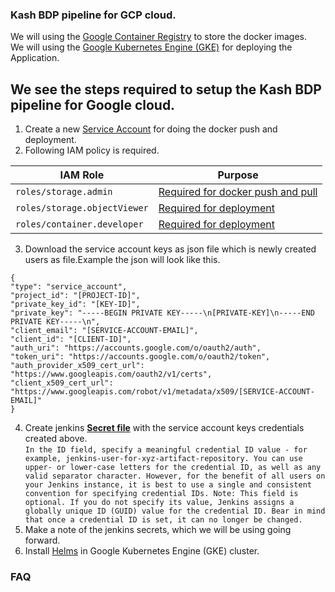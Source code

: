 ### Kash BDP pipeline for GCP cloud.

We will using the [Google Container Registry](https://cloud.google.com/container-registry/) to store the docker images.  
We will using the [Google Kubernetes Engine (GKE)](https://cloud.google.com/kubernetes-engine/) for deploying the Application.  


## We see the steps required to setup the Kash BDP pipeline for Google cloud.

1. Create a new [Service Account](https://cloud.google.com/iam/docs/service-accounts) for doing the docker push and deployment.
2. Following IAM policy is required.  

| IAM Role                                | Purpose                             |
| ---------------------------------       | ------------------------------------ |
| `roles/storage.admin`   | [Required for docker push and pull](https://cloud.google.com/container-registry/docs/access-control) |
| `roles/storage.objectViewer`                   | [Required for deployment](https://cloud.google.com/kubernetes-engine/docs/how-to/iam) |
| `roles/container.developer`                      | [Required for deployment](https://cloud.google.com/kubernetes-engine/docs/how-to/iam) |

3. Download the service account keys as json file which is newly created users as file.Example the json will look like this.
```
{
"type": "service_account",
"project_id": "[PROJECT-ID]",
"private_key_id": "[KEY-ID]",
"private_key": "-----BEGIN PRIVATE KEY-----\n[PRIVATE-KEY]\n-----END PRIVATE KEY-----\n",
"client_email": "[SERVICE-ACCOUNT-EMAIL]",
"client_id": "[CLIENT-ID]",
"auth_uri": "https://accounts.google.com/o/oauth2/auth",
"token_uri": "https://accounts.google.com/o/oauth2/token",
"auth_provider_x509_cert_url": "https://www.googleapis.com/oauth2/v1/certs",
"client_x509_cert_url": "https://www.googleapis.com/robot/v1/metadata/x509/[SERVICE-ACCOUNT-EMAIL]"
}
```
4. Create jenkins [**Secret file**](https://jenkins.io/doc/book/using/using-credentials/) with the service account keys credentials created above.  
`In the ID field, specify a meaningful credential ID value - for example, jenkins-user-for-xyz-artifact-repository. You can use upper- or lower-case letters for the credential ID, as well as any valid separator character. However, for the benefit of all users on your Jenkins instance, it is best to use a single and consistent convention for specifying credential IDs.
Note: This field is optional. If you do not specify its value, Jenkins assigns a globally unique ID (GUID) value for the credential ID. Bear in mind that once a credential ID is set, it can no longer be changed.`
5. Make a note of the jenkins secrets, which we will be using going forward.
6. Install [Helms](https://helm.sh) in Google Kubernetes Engine (GKE) cluster.

### FAQ
